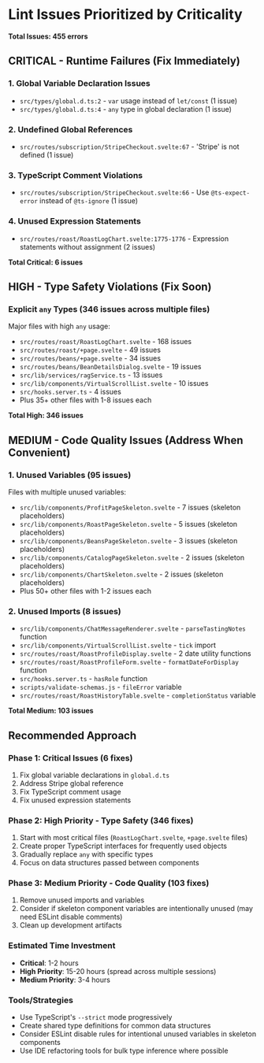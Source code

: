# Lint Issues Prioritized by Criticality

**Total Issues: 455 errors**

## CRITICAL - Runtime Failures (Fix Immediately)

### 1. Global Variable Declaration Issues

- `src/types/global.d.ts:2` - `var` usage instead of `let/const` (1 issue)
- `src/types/global.d.ts:4` - `any` type in global declaration (1 issue)

### 2. Undefined Global References

- `src/routes/subscription/StripeCheckout.svelte:67` - 'Stripe' is not defined (1 issue)

### 3. TypeScript Comment Violations

- `src/routes/subscription/StripeCheckout.svelte:66` - Use `@ts-expect-error` instead of `@ts-ignore` (1 issue)

### 4. Unused Expression Statements

- `src/routes/roast/RoastLogChart.svelte:1775-1776` - Expression statements without assignment (2 issues)

**Total Critical: 6 issues**

## HIGH - Type Safety Violations (Fix Soon)

### Explicit `any` Types (346 issues across multiple files)

Major files with high `any` usage:

- `src/routes/roast/RoastLogChart.svelte` - 168 issues
- `src/routes/roast/+page.svelte` - 49 issues
- `src/routes/beans/+page.svelte` - 34 issues
- `src/routes/beans/BeanDetailsDialog.svelte` - 19 issues
- `src/lib/services/ragService.ts` - 13 issues
- `src/lib/components/VirtualScrollList.svelte` - 10 issues
- `src/hooks.server.ts` - 4 issues
- Plus 35+ other files with 1-8 issues each

**Total High: 346 issues**

## MEDIUM - Code Quality Issues (Address When Convenient)

### 1. Unused Variables (95 issues)

Files with multiple unused variables:

- `src/lib/components/ProfitPageSkeleton.svelte` - 7 issues (skeleton placeholders)
- `src/lib/components/RoastPageSkeleton.svelte` - 5 issues (skeleton placeholders)
- `src/lib/components/BeansPageSkeleton.svelte` - 3 issues (skeleton placeholders)
- `src/lib/components/CatalogPageSkeleton.svelte` - 2 issues (skeleton placeholders)
- `src/lib/components/ChartSkeleton.svelte` - 2 issues (skeleton placeholders)
- Plus 50+ other files with 1-2 issues each

### 2. Unused Imports (8 issues)

- `src/lib/components/ChatMessageRenderer.svelte` - `parseTastingNotes` function
- `src/lib/components/VirtualScrollList.svelte` - `tick` import
- `src/routes/roast/RoastProfileDisplay.svelte` - 2 date utility functions
- `src/routes/roast/RoastProfileForm.svelte` - `formatDateForDisplay` function
- `src/hooks.server.ts` - `hasRole` function
- `scripts/validate-schemas.js` - `fileError` variable
- `src/routes/roast/RoastHistoryTable.svelte` - `completionStatus` variable

**Total Medium: 103 issues**

## Recommended Approach

### Phase 1: Critical Issues (6 fixes)

1. Fix global variable declarations in `global.d.ts`
2. Address Stripe global reference
3. Fix TypeScript comment usage
4. Fix unused expression statements

### Phase 2: High Priority - Type Safety (346 fixes)

1. Start with most critical files (`RoastLogChart.svelte`, `+page.svelte` files)
2. Create proper TypeScript interfaces for frequently used objects
3. Gradually replace `any` with specific types
4. Focus on data structures passed between components

### Phase 3: Medium Priority - Code Quality (103 fixes)

1. Remove unused imports and variables
2. Consider if skeleton component variables are intentionally unused (may need ESLint disable comments)
3. Clean up development artifacts

### Estimated Time Investment

- **Critical**: 1-2 hours
- **High Priority**: 15-20 hours (spread across multiple sessions)
- **Medium Priority**: 3-4 hours

### Tools/Strategies

- Use TypeScript's `--strict` mode progressively
- Create shared type definitions for common data structures
- Consider ESLint disable rules for intentional unused variables in skeleton components
- Use IDE refactoring tools for bulk type inference where possible
